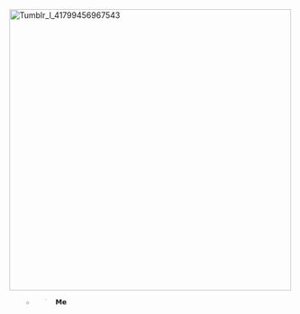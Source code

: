 <img width="500" height="500" alt="Tumblr_l_41799456967543" src="https://github.com/user-attachments/assets/89f0b6cc-31fa-4751-bf45-c472c3106c5c" />

        ☆     ׁ  𝗠𝗲

                                                                           
